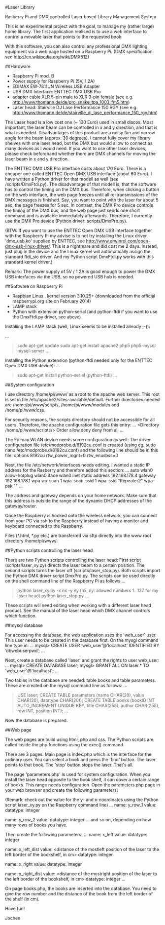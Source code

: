#Laser Library

Rasberry Pi and DMX controlled Laser based Library Management System


This is an experimental project with the goal, to manage my (rather large) home library. The first application realised is to use a web interface to control a movable laser that points to the requested book.

With this software, you can also control any professional DMX lighting equipment via a web page hosted on a Raspberry Pi. (DMX specification: see http://en.wikipedia.org/wiki/DMX512)

##Hardware

* Raspberry Pi mod. B
* Power supply for Raspberry Pi (5V, 1.2A)
* EDIMAX EW-7811UN Wireless USB Adapter
* USB DMX Interface: ENTTEC DMX USB Pro
* adapter cable XLR 5-pin male to XLR 3-pin female (see e.g. http://www.thomann.de/de/pro_snake_tpa_1003_fm5.htm)
* Laser head: Stairville DJ Lase Performance 150 RGY (see e.g. http://www.thomann.de/de/stairville_dj_lase_performance_150_rgy.htm)

The Laser head is a low cost one (~ 130 Euro) used in small discos. Most important, the laser beam can be controlled in x and y direction, and that is what is needed. Disadvantages of this product are a noisy fan and narrow angle for the beam (approx. 30 degrees). I cannot fully cover my library shelves with one laser head, but the DMX bus would allow to connect as many devices as I would need. If you want to use other laser devices, please check beforehand whether there are DMX channels for moving the laser beam in x and y direction.

The ENTTEC DMX USB Pro interface costs about 170 Euro. There is a cheaper one called ENTTEC Open DMX USB interface (about 60 Euro). I have written a Python driver for that modell as well (see /scripts/DmxFtdi.py). The disadvantage of that modell is, that the software has to control the timing on the DMX bus. Therefore, when clicking a button on the web interface, the web page freezes until all re-transmissions of the DMX messages is finished. Say, you want to point with the laser for about 5 sec, the page freezes for 5 sec. In contrast, the DMX Pro device controls the timing of the DMX bus, and the web page just sends one short command and is available immediately afterwards. Therefore, I currently use the DMX Pro device (Python driver: scripts/DmxPro.py).

(BTW: If you want to use the  ENTTEC Open DMX USB interface together with the Raspberry Pi my advise is to not try installing the Linux driver 'dmx_usb.ko' supplied by ENTTEC, see http://www.erwinrol.com/open-dmx-usb-linux-driver/. This is a nightmare and did cost me 2 days. Instead, just plug in the device and the Linux kernel will automatically assign the standard ftdi_sio driver. And my Python script DmxFtdi.py works with this standard kernel driver.)

Remark: The power supply of 5V / 1.2A is good enough to power the DMX USB interfaces via the USB, so no powered USB hub is needed.

##Software on Raspberry Pi

* Raspbian Linux , kernel version 3.10.25+ (downloaded from the official raspberrypi.org site on February 2014)
* LAMP stack
* Python with extension python-serial (and python-ftdi if you want to use the DmxFtdi.py driver, see above)

Installing the LAMP stack (well, Linux seems to be installed already ;-)):

...
> sudo apt-get update
> sudo apt-get install apache2 php5 php5-mysql mysql-server
...

Installing the Python extension (python-ftdi needed only for the ENTTEC Open DMX USB device):
...
> sudo apt-get install python-seriel (python-ftdi)
...

##System configuration

I use directory /home/pi/www/ as a root to the apache web server. This root is set in file /etc/apache2/sites-available/default. Further directories needed are /home/pi/www/scripts, /home/pi/www/modules and /home/pi/www/css.

For security reasons, the scripts directory should not be accessible for all users. Therefore, the apache configuration file gets this entry:
...
<Directory /home/pi/www/scripts/>
    Order allow,deny
    deny from all
</Directory>
...

The Edimax WLAN device needs some configuration as well: The driver configuration file /etc/modprobe.d/8192cu.conf is created (using eg. sudo nano /etc/modprobe.d/8192cu.conf) and the following line should be in this file: options 8192cu rtw_power_mgnt=0 rtw_enusbss=0

Next, the file /etc/network/interfaces needs editing. I wanted a static IP address for the Rasberry and therefore added this section:
...
auto wlan0
allow-hotplug wlan0
iface wlan0 inet static
address 192.168.178.4
gateway 192.168.178.1
wpa-ap-scan 1
wpa-scan-ssid 1
wpa-ssid "Repeater2"
wpa-psk "<your WPA key>"
...

The address and gateway depends on your home network. Make sure that this address is outside the range of the dynamic DHCP addresses of the gateway/router.

Once the Raspberry is hooked onto the wireless network, you can connect from your PC via ssh to the Raspberry instead of having a monitor and keyboard connected to the Raspberry.

Files (*.html, *.py etc.) are transferred via sftp directly into the www root directory /home/pi/www/.

##Python scripts controlling the laser head

There are two Python scripts controlling the laser head: First script (scripts/laser_xy.py) directs the laser beam to a certain position. The second scripts turns the laser off (scripts/laser_stop.py). Both scripts import the Python DMX driver script DmxPro.py. The scripts can be used directly on the shell command line of the Raspberry Pi as follows
...
> python laser_xy.py -x nx -y ny (nx, ny: allowed numbers 1...127 for my laser head)
> python laser_stop.py
...

These scripts will need editing when working with a different laser head product. See the manual of the laser head which DMX channel controls which function.

##mysql database

For accessing the database, the web application uses the 'web_user' user. This user needs to be created in the database first. On the mysgl command line type in:
...
mysql> CREATE USER ‘web_user’@’localhost’ IDENTIFIED BY ‘dbwebuserpwd’;
...

Next, create a database called 'laser' and grant the rights to user web_user:
...
mysql> CREATE DATABASE laser;
mysgl> GRANT ALL ON laser.* TO 'web_user'@'localhost';
...

Two tables in the database are needed: table books and table parameters. These are created on the mysql command line as follows:
...
> USE laser;
> CREATE TABLE parameters (name CHAR(20), value CHAR(20), datatype CHAR(20));
> CREATE TABLE books (bookID INT AUTO_INCREMENT UNIQUE KEY, title CHAR(255), author CHAR(255), row INT, position INT);
...

Now the database is prepared.

##Web page

The web pages are build using html, php and css. The Python scripts are called inside the php functions using the exec() command.

There are 3 pages. Main page is index.php which is the interface for the ordinary user. You can select a book and press the 'find' button. The laser points to that book. The 'stop' button stops the laser. That's all.

The page 'parameters.php' is used for system configuration. When you install the laser head opposite to the book shelf, it can cover a certain range of books. This range needs configuration. Open the parameters.php page in your web browser and create the following parameters:

(Remark: check out the value for the y- and x-coordinates using the Python script laser_xy.py on the Raspberry command line)
...
name: y_row_1
value: <laser y-coordinate for topmost row of books>
datatype: integer

name: y_row_2
value: <laser y-coordinate for second row of books>
datatype: integer
... 
and so on, depending on how many rows of books you have.

Then create the following parameters:
...
name: x_left
value: <laser x-coordinate for the mostleft position of the laser>
datatype: integer

name: x_left_dist
value: <distance of the mostleft position of the laser to the left border of the bookshelf, in cm>
datatype: integer

name: x_right
value: <laser x-coordinate for the mostright position of the laser>
datatype: integer

name: x_right_dist
value: <distance of the mostright position of the laser to the left border of the bookshelf, in cm>
datatype: integer
...

On page books.php, the books are inserted into the database. You need to give the row number and the distance of the book from the left border of the shelf (in cm).

Have fun!

Jochen
